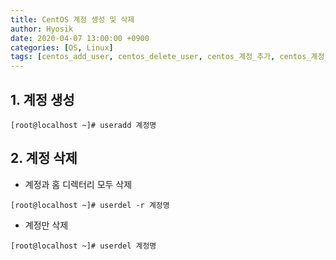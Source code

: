 ```yaml
---
title: CentOS 계정 생성 및 삭제
author: Hyosik
date: 2020-04-07 13:00:00 +0900
categories: [OS, Linux]
tags: [centos_add_user, centos_delete_user, centos_계정_추가, centos_계정_삭제]
---
```


## 1. 계정 생성

```shell
[root@localhost ~]# useradd 계정명
```

## 2. 계정 삭제

* 계정과 홈 디렉터리 모두 삭제

```shell
[root@localhost ~]# userdel -r 계정명
```

* 계정만 삭제

```shell
[root@localhost ~]# userdel 계정명
```
